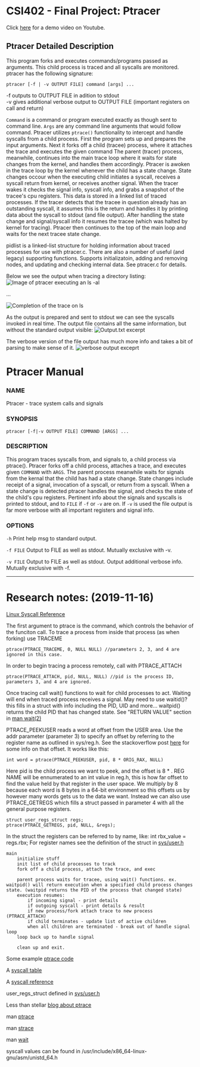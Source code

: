 # CSI402 - Final Project: Ptracer  

Click [here](https://youtu.be/veZtc4XD-bI) for a demo video on Youtube.

## Ptracer Detailed Description
This program forks and executes commands/programs passed as arguments. This child process is traced and all syscalls are monitored. ptracer has the following signature:  
  
  
`ptracer [-f | -v OUTPUT FILE] command [args] ...`  
  
  
-f outputs to OUTPUT FILE in adition to stdout  
-v gives additional verbose output to OUTPUT FILE (important registers on call and return)  

`Command` is a command or program executed exactly as though sent to command line. `Args` are any command line arguments that would follow command. Ptracer utilizes `ptrace()` functionality to intercept and handle syscalls from a child process. First the program sets up and prepares the input arguments. Next it forks off a child (tracee) process, where it attaches the trace and executes the given command
The parent (tracer) process, meanwhile, continues into the main trace loop where it waits for state changes from the kernel, and handles them accordingly. Ptracer is awoken in the trace loop by the kernel whenever the child has a state change. State changes occour when the executing child initiates a syscall, receives a syscall return from kernel, or receives another signal. When the tracer wakes it checks the signal info, syscall info, and grabs a snapshot of the tracee's cpu registers. This data is stored in a linked list of traced processes. If the tracer detects that the tracee in question already has an outstanding syscall, it assumes this is the return and handles it by printing data about the syscall to stdout (and file output). After handling the state change and signal/syscall info it resumes the tracee (which was halted by kernel for tracing). Ptracer then continues to the top of the main loop and waits for the next tracee state change.

pidlist is a linked-list structure for holding information about traced processes for use with ptracer.c. There are also a number of useful (and legacy) supporting functions. Supports initializatoin, adding and removing nodes, and updating and checking internal data. See ptracer.c for details.

Below we see the output when tracing a directory listing:
![Image of ptracer executing an ls -al](https://i.imgur.com/qNt3HsD.png)  

...  

![Completion of the trace on ls](https://i.imgur.com/TglTVDb.png)  
  
  
As the output is prepared and sent to stdout we can see the syscalls invoked in real time. The output file contains all the same information, but without the standard output visible:
![Output.txt excerpt](https://i.imgur.com/c7Tr0LJ.png)  

  
The verbose version of the file output has much more info and takes a bit of parsing to make sense of it.
![verbose output exceprt](https://i.imgur.com/CJbRlJQ.png)  
 
  
    

# Ptracer Manual

### **NAME**  
  
  Ptracer - trace system calls and signals



### **SYNOPSIS**  
  
  `ptracer [-f|-v OUTPUT FILE] COMMAND [ARGS] ...`



### **DESCRIPTION**  
  
  This program traces syscalls from, and signals to, a child process via ptrace(). Ptracer forks off a
  child process, attaches a trace, and executes given `COMMAND` with `ARGS`. The parent process meanwhile
  waits for signals from the kernal that the child has had a state change. State changes include receipt 
  of a signal, invocation of a syscall, or return from a syscall. When a state change is detected ptracer 
  handles the signal, and checks the state of the child's cpu registers. Pertinent info about the signals 
  and syscalls is printed to stdout, and to `FILE` if `-f` or `-v` are on. If `-v` is used the file output 
  is far more verbose with all important registers and signal info.
 

### **OPTIONS**  
  
  `-h`			Print help msg to standard output.
  
  `-f FILE`		Output to FILE as well as stdout. Mutually exclusive with -v.  
    
  `-v FILE`		Output to FILE as well as stdout. Output additional verbose info. Mutually exclusive
			with -f.  
			  
***  

# Research notes: (2019-11-16)
[Linux Syscall Reference](https://syscalls.kernelgrok.com/)

The first argument to ptrace is the command, which controls the behavior of the funciton call. To trace a process from inside that process (as when forking) use TRACEME

    ptrace(PTRACE_TRACEME, 0, NULL NULL) //parameters 2, 3, and 4 are ignored in this case.

In order to begin tracing a process remotely, call with PTRACE_ATTACH

    ptrace(PTRACE_ATTACH, pid, NULL, NULL) //pid is the process ID, parameters 3, and 4 are ignored.

Once tracing call wait() functions to wait for child processes to act. Waiting will end when traced process receives a signal.
May need to use waitid()? this fills in a struct with info including the PID, UID and more...
waitpid() returns the child PID that has changed state. See "RETURN VALUE" section in [man wait(2)](http://man7.org/linux/man-pages/man2/waitpid.2.html) 

PTRACE_PEEKUSER reads a word at offset from the USER area. Use the addr parameter (parameter 3) to specify an offset by referring to the register name as outlined in sys/reg.h. 
See the stackoverflow post [here](https://stackoverflow.com/questions/55048715/how-to-get-the-offset-of-a-given-cpu-register-in-rust) for some info on that offset.
It works like this: 

    int word = ptrace(PTRACE_PEEKUSER, pid, 8 * ORIG_RAX, NULL) 

Here pid is the child process we want to peek, and the offset is 8 * <REG NAME>. REG NAME will be ennumerated to an int value in reg.h, this is how far offset to find the value held by that
register in the user space. We multiply by 8 because each word is 8 bytes in a 64-bit environment so this offsets us by however many words gets us to the data we want.
Instead we can also use PTRACE_GETREGS which fills a struct passed in parameter 4 with all the general purpose registers. 

    struct user_regs_struct regs;
    ptrace(PTRACE_GETREGS, pid, NULL, &regs);

In the struct the registers can be referred to by name, like: int rbx_value = regs.rbx; For register names see the definition of the struct in [sys/user.h](https://sourceware.org/git/?p=glibc.git;a=blob;f=sysdeps/unix/sysv/linux/x86/sys/user.h;h=02d3db78891a409c79571343cd732a9cdcdc868a;hb=eefa3be8e4c2c721a9f277d8ea2e11180231829f)
 
    main
        initialize stuff
        init list of child processes to track
        fork off a child process, attach the trace, and exec

        parent process waits for tracee, using wait() functions. ex. waitpid() will return execution when a specified child process changes state. (waitpid returns the PID of the process that changed state)
        execution resumes:
            if incoming signal - print details
            if outgoing syscall - print details & result
            if new process/fork attach trace to new process (PTRACE_ATTACH)
            if child terminates - update list of active children
            when all children are terminated - break out of handle signal loop
        loop back up to handle signal

        clean up and exit.


Some example [ptrace code](https://gist.github.com/willb/14488/80deaf4363ed408a562c53ab0e56d8833a34a8aa)

A [syscall table](https://filippo.io/linux-syscall-table/)

A [syscall reference](https://syscalls.kernelgrok.com/)

user_regs_struct defined in [sys/user.h](https://sourceware.org/git/?p=glibc.git;a=blob;f=sysdeps/unix/sysv/linux/x86/sys/user.h;h=02d3db78891a409c79571343cd732a9cdcdc868a;hb=eefa3be8e4c2c721a9f277d8ea2e11180231829f)

Less than stellar [blog about ptrace](https://www.linuxjournal.com/article/6100)

man [ptrace](http://man7.org/linux/man-pages/man2/ptrace.2.html)

man [strace](http://man7.org/linux/man-pages/man1/strace.1.html)

man [wait](http://man7.org/linux/man-pages/man2/waitpid.2.html)

syscall values can be found in /usr/include/x86_64-linux-gnu/asm/unistd_64.h


